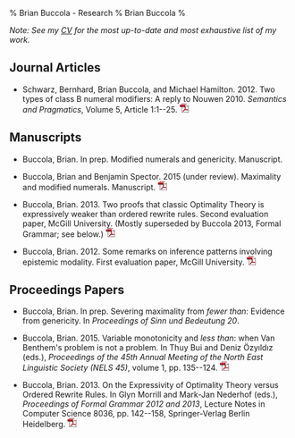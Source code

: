 % Brian Buccola - Research
% Brian Buccola
%

*Note: See my [CV][cv] for the most up-to-date and most exhaustive list of my
work.*

[cv]: files/buccola-cv.pdf "Brian's CV"

Journal Articles
----------------

- Schwarz, Bernhard, Brian Buccola, and Michael Hamilton. 2012. Two types of
  class B numeral modifiers: A reply to Nouwen 2010. *Semantics and
  Pragmatics*, Volume 5, Article 1:1--25. [![pdf][]][semprag]

[semprag]: http://semprag.org/article/download/sp.5.1/pdf "Schwarz, Buccola, and Hamilton 2012"

Manuscripts
-----------

- Buccola, Brian. In prep. Modified numerals and genericity. Manuscript.

- Buccola, Brian and Benjamin Spector. 2015 (under review). Maximality and
  modified numerals. Manuscript. [![pdf][]][BSMax]

[BSMax]: files/buccola.spector2015maximality.pdf "Buccola and Spector (submitted)"

- Buccola, Brian. 2013. Two proofs that classic Optimality Theory is
  expressively weaker than ordered rewrite rules. Second evaluation paper,
  McGill University. (Mostly superseded by Buccola 2013, Formal Grammar; see
  below.) [![pdf][]][eval2]

- Buccola, Brian. 2012. Some remarks on inference patterns involving epistemic
  modality. First evaluation paper, McGill University. [![pdf][]][eval1]

[eval2]: files/buccola2013eval2.pdf "Second evaluation paper"
[eval1]: files/buccola2012eval1.pdf "First evaluation paper"

Proceedings Papers
------------------

- Buccola, Brian. In prep. Severing maximality from *fewer than*:
  Evidence from genericity. In *Proceedings of Sinn und Bedeutung 20*.

- Buccola, Brian. 2015. Variable monotonicity and *less than*: when Van
  Benthem's problem is not a problem. In Thuy Bui and Deniz Özyıldız (eds.),
  *Proceedings of the 45th Annual Meeting of the North East Linguistic Society
  (NELS 45)*, volume 1, pp. 135--124. [![pdf][]][nels45]

- Buccola, Brian. 2013. On the Expressivity of Optimality Theory versus Ordered
  Rewrite Rules. In Glyn Morrill and Mark-Jan Nederhof (eds.), *Proceedings of
  Formal Grammar 2012 and 2013*, Lecture Notes in Computer Science 8036, pp.
  142--158, Springer-Verlag Berlin Heidelberg. [![pdf][]][fg]

[nels45]: files/buccola2015nels45.pdf "Buccola 2015 (NELS 45)"
[fg]:     files/buccola2013fg.pdf     "Buccola 2013 (Formal Grammar)"

[pdf]: images/pdf_icon.png

